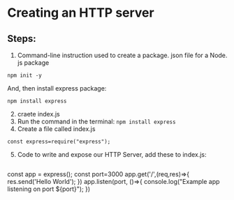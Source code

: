# Creating an HTTP server

## Steps:
1.  Command-line instruction used to create a package. json file for a Node. js package
```
npm init -y
```
And, then install express package:
```
npm install express
```
2. craete index.js
3. Run the command in the terminal:
   ```npm install express```
4. Create a file called index.js
```
const express=require("express");
```
5. Code to write and expose our HTTP Server, add these to index.js:
   ```
const app = express();
const port=3000
app.get('/',(req,res)=>{
    res.send('Hello World');
})
app.listen(port, ()=>{
    console.log("Example app listening on port ${port}");
})
   ```




